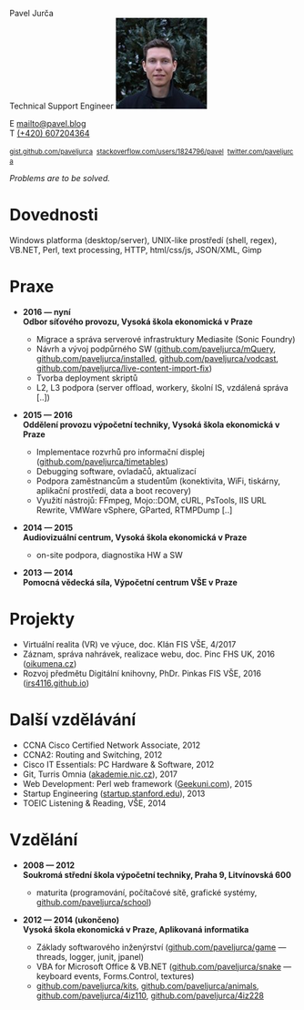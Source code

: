 <!---
media="print"
.markdown-body h1 {font-size: 1.3em;}

Oplanská 1862  
19016&nbsp;&nbsp;Praha 9
-->

Pavel Jurča  
Technical Support Engineer
![foto](pavel.jpg)

E [mailto@pavel.blog](mailto:mailto@pavel.blog)  
T [(+420) 607204364](tel:00420607204364)

<small>[gist.github.com/paveljurca](https://gist.github.com/paveljurca/public)&nbsp;&nbsp;[stackoverflow.com/users/1824796/pavel](https://stackoverflow.com/users/1824796/pavel?tab=activity)&nbsp;&nbsp;[twitter.com/paveljurca](https://twitter.com/intent/user?screen_name=paveljurca)</small>

*Problems are to be solved.*

# Dovednosti

Windows platforma (desktop/server), UNIX-like prostředí (shell, regex), VB.NET, Perl, text processing, HTTP, html/css/js, JSON/XML, Gimp

# Praxe

* __2016 — nyní  
Odbor síťového provozu, Vysoká škola ekonomická v Praze__
  * Migrace a správa serverové infrastruktury Mediasite (Sonic Foundry)
  * Návrh a vývoj podpůrného SW ([github.com/paveljurca/mQuery](https://github.com/paveljurca/mQuery), [github.com/paveljurca/installed](https://github.com/paveljurca/installed), [github.com/paveljurca/vodcast](https://github.com/paveljurca/vodcast), [github.com/paveljurca/live-content-import-fix](https://github.com/paveljurca/live-content-import-fix))
  * Tvorba deployment skriptů
  * L2, L3 podpora (server offload, workery, školní IS, vzdálená správa [..])

* __2015 — 2016  
Oddělení provozu výpočetní techniky, Vysoká škola ekonomická v Praze__
  * Implementace rozvrhů pro informační displej ([github.com/paveljurca/timetables](https://github.com/paveljurca/timetables))
  * Debugging software, ovladačů, aktualizací
  * Podpora zaměstnancům a studentům (konektivita, WiFi, tiskárny, aplikační prostředí, data a boot recovery)
  * Využití nástrojů: FFmpeg, Mojo::DOM, cURL, PsTools, IIS URL Rewrite, VMWare vSphere, GParted, RTMPDump [..]

* __2014 — 2015  
Audiovizuální centrum, Vysoká škola ekonomická v Praze__
  * on-site podpora, diagnostika HW a SW

* __2013 — 2014  
Pomocná vědecká síla, Výpočetní centrum VŠE v Praze__

# Projekty

* Virtuální realita (VR) ve výuce, doc. Klán FIS VŠE, 4/2017
* Záznam, správa nahrávek, realizace webu, doc. Pinc FHS UK, 2016 ([oikumena.cz](http://oikumena.cz))
* Rozvoj předmětu Digitální knihovny, PhDr. Pinkas FIS VŠE, 2016 ([irs4116.github.io](https://irs4116.github.io))

# Další vzdělávání

* CCNA Cisco Certified Network Associate, 2012
* CCNA2: Routing and Switching, 2012
* Cisco IT Essentials: PC Hardware & Software, 2012
* Git, Turris Omnia ([akademie.nic.cz](https://akademie.nic.cz/)), 2017
* Web Development: Perl web framework ([Geekuni.com](https://geekuni.com/course/perl-web)), 2015
* Startup Engineering ([startup.stanford.edu](http://startup.stanford.edu/)), 2013
* TOEIC Listening & Reading, VŠE, 2014

# Vzdělání

* __2008 — 2012  
Soukromá střední škola výpočetní techniky, Praha 9, Litvínovská 600__
  * maturita (programování, počítačové sítě, grafické systémy, [github.com/paveljurca/school](https://github.com/paveljurca/school))

* __2012 — 2014 (ukončeno)  
Vysoká škola ekonomická v Praze, Aplikovaná informatika__
  * Základy softwarového inženýrství ([github.com/paveljurca/game](https://github.com/paveljurca/game) — threads, logger, junit, jpanel)
  * VBA for Microsoft Office & VB.NET ([github.com/paveljurca/snake](https://github.com/paveljurca/snake) — keyboard events, Forms.Control, textures)
  * [github.com/paveljurca/kits](https://github.com/paveljurca/kits), [github.com/paveljurca/animals](https://github.com/paveljurca/animals), [github.com/paveljurca/4iz110](https://github.com/paveljurca/4iz110), [github.com/paveljurca/4iz228](https://github.com/paveljurca/4iz228)
